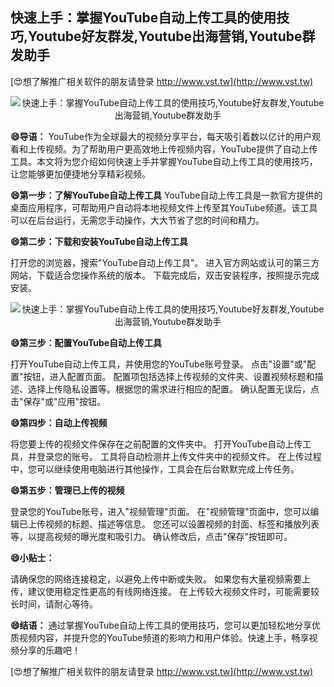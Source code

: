 ## **快速上手：掌握YouTube自动上传工具的使用技巧,Youtube好友群发,Youtube出海营销,Youtube群发助手**

[😍想了解推广相关软件的朋友请登录 http://www.vst.tw](http://www.vst.tw)

 <center><img src="https://vst.tw/MP4/tuiguang/png/0.png" alt="快速上手：掌握YouTube自动上传工具的使用技巧,Youtube好友群发,Youtube出海营销,Youtube群发助手"></center>

**😄导语：**
YouTube作为全球最大的视频分享平台，每天吸引着数以亿计的用户观看和上传视频。为了帮助用户更高效地上传视频内容，YouTube提供了自动上传工具。本文将为您介绍如何快速上手并掌握YouTube自动上传工具的使用技巧，让您能够更加便捷地分享精彩视频。

**😄第一步：了解YouTube自动上传工具**
YouTube自动上传工具是一款官方提供的桌面应用程序，可帮助用户自动将本地视频文件上传至其YouTube频道。该工具可以在后台运行，无需您手动操作，大大节省了您的时间和精力。

**😄第二步：下载和安装YouTube自动上传工具**

打开您的浏览器，搜索"YouTube自动上传工具"。
进入官方网站或认可的第三方网站，下载适合您操作系统的版本。
下载完成后，双击安装程序，按照提示完成安装。

 <center><img src="https://vst.tw/MP4/tuiguang/png/6.png" alt="快速上手：掌握YouTube自动上传工具的使用技巧,Youtube好友群发,Youtube出海营销,Youtube群发助手"></center>

**😄第三步：配置YouTube自动上传工具**

打开YouTube自动上传工具，并使用您的YouTube账号登录。
点击"设置"或"配置"按钮，进入配置页面。
配置项包括选择上传视频的文件夹、设置视频标题和描述、选择上传隐私设置等。根据您的需求进行相应的配置。
确认配置无误后，点击"保存"或"应用"按钮。

**😄第四步：自动上传视频**

将您要上传的视频文件保存在之前配置的文件夹中。
打开YouTube自动上传工具，并登录您的账号。
工具将自动检测并上传文件夹中的视频文件。
在上传过程中，您可以继续使用电脑进行其他操作，工具会在后台默默完成上传任务。

**😄第五步：管理已上传的视频**

登录您的YouTube账号，进入"视频管理"页面。
在"视频管理"页面中，您可以编辑已上传视频的标题、描述等信息。
您还可以设置视频的封面、标签和播放列表等，以提高视频的曝光度和吸引力。
确认修改后，点击"保存"按钮即可。

**😄小贴士：**

请确保您的网络连接稳定，以避免上传中断或失败。
如果您有大量视频需要上传，建议使用稳定性更高的有线网络连接。
在上传较大视频文件时，可能需要较长时间，请耐心等待。

**😄结语：**
通过掌握YouTube自动上传工具的使用技巧，您可以更加轻松地分享优质视频内容，并提升您的YouTube频道的影响力和用户体验。快速上手，畅享视频分享的乐趣吧！

[😍想了解推广相关软件的朋友请登录 http://www.vst.tw](http://www.vst.tw)



